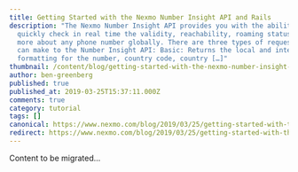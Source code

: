 ```yaml
---
title: Getting Started with the Nexmo Number Insight API and Rails
description: "The Nexmo Number Insight API provides you with the ability to
  quickly check in real time the validity, reachability, roaming status, and
  more about any phone number globally. There are three types of requests you
  can make to the Number Insight API: Basic: Returns the local and international
  formatting for the number, country code, country […]"
thumbnail: /content/blog/getting-started-with-the-nexmo-number-insight-api-and-rails-dr/NI-w-Rails.png
author: ben-greenberg
published: true
published_at: 2019-03-25T15:37:11.000Z
comments: true
category: tutorial
tags: []
canonical: https://www.nexmo.com/blog/2019/03/25/getting-started-with-the-nexmo-number-insight-api-and-rails-dr
redirect: https://www.nexmo.com/blog/2019/03/25/getting-started-with-the-nexmo-number-insight-api-and-rails-dr
---
```


Content to be migrated...
